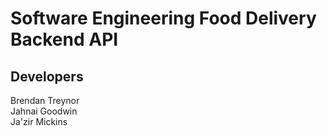 # Software Engineering Food Delivery Backend API


## Developers
Brendan Treynor <br />
Jahnai Goodwin <br />
Ja'zir Mickins <br />

